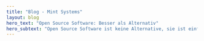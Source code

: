 ```yaml
---
title: "Blog - Mint Systems"
layout: blog
hero_text: "Open Source Software: Besser als Alternativ"
hero_subtext: "Open Source Software ist keine Alternative, sie ist einfach besser."
---
```



